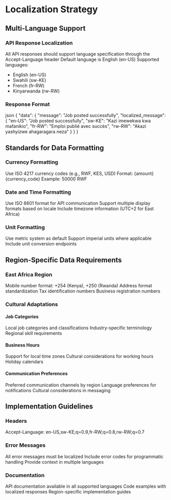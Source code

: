 # Localization Strategy

## Multi-Language Support

### API Response Localization
All API responses should support language specification through the Accept-Language header
Default language is English (en-US)
Supported languages:
  - English (en-US)
  - Swahili (sw-KE)
  - French (fr-RW)
  - Kinyarwanda (rw-RW)

### Response Format
json
{
  "data": {
    "message": "Job posted successfully",
    "localized_message": {
      "en-US": "Job posted successfully",
      "sw-KE": "Kazi imewekwa kwa mafanikio",
      "fr-RW": "Emploi publié avec succès",
      "rw-RW": "Akazi yashyizwe ahagaragara neza"
    }
  }
}

## Standards for Data Formatting

### Currency Formatting
Use ISO 4217 currency codes (e.g., RWF, KES, USD)
Format: {amount} {currency_code}
Example: 50000 RWF

### Date and Time Formatting
Use ISO 8601 format for API communication
Support multiple display formats based on locale
Include timezone information (UTC+2 for East Africa)

### Unit Formatting
Use metric system as default
Support imperial units where applicable
Include unit conversion endpoints

## Region-Specific Data Requirements

### East Africa Region
Mobile number format: +254 (Kenya), +250 (Rwanda)
Address format standardization
Tax identification numbers
Business registration numbers

### Cultural Adaptations

#### Job Categories
Local job categories and classifications
Industry-specific terminology
Regional skill requirements

#### Business Hours
Support for local time zones
Cultural considerations for working hours
Holiday calendars

#### Communication Preferences
Preferred communication channels by region
Language preferences for notifications
Cultural considerations in messaging

## Implementation Guidelines

### Headers
Accept-Language: en-US,sw-KE;q=0.9,fr-RW;q=0.8,rw-RW;q=0.7

### Error Messages
All error messages must be localized
Include error codes for programmatic handling
Provide context in multiple languages

### Documentation
API documentation available in all supported languages
Code examples with localized responses
Region-specific implementation guides